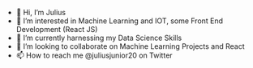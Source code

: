 - 👋 Hi, I’m Julius 
- 👀 I’m interested in Machine Learning and IOT, some Front End Development (React JS)
- 🌱 I’m currently harnessing my Data Science Skills 
- 💞️ I’m looking to collaborate on Machine Learning Projects and React 
- 📫 How to reach me @juliusjunior20 on Twitter

<!---
ElfCoon/ElfCoon is a ✨ special ✨ repository because its `README.md` (this file) appears on your GitHub profile.
You can click the Preview link to take a look at your changes.
--->
